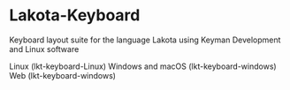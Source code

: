 # Lakota-Keyboard
Keyboard layout suite for the language Lakota using Keyman Development and Linux software

Linux (lkt-keyboard-Linux)
Windows and macOS (lkt-keyboard-windows)
Web (lkt-keyboard-windows)
